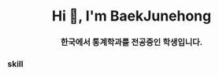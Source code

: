 <h1 align="center">Hi 👋, I'm BaekJunehong</h1>
<h3 align="center">한국에서 통계학과를 전공중인 학생입니다.</h3>

<h3 align="left">skill</h3>
<p align="left"><img src="https://img.shields.io/badge/Python-61DAFB?style=flat&logo=python&logoColor=white"/></p>
